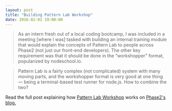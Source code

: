 ```yaml
---
layout: post
title: "Building Pattern Lab Workshop"
date: 2016-02-01 19:00:00
---
```


> As an intern fresh out of a local coding bootcamp, I was included in a meeting [where I was] tasked with building an internal training module that would explain the concepts of Pattern Lab to people across Phase2 (not just our front-end developers). The other key requirement was that it should be done in the “workshopper” format, popularized by nodeschool.io.


> Pattern Lab is a fairly complex (not complicated) system with many moving parts, and the workshopper format is very good at one thing — being a terminal-based test runner for node.js. How to combine the two?

Read the full post explaining how <a href='/projects/pattern-lab-workshopper.html'>Pattern Lab Workshop</a> works on <a href='https://www.phase2technology.com/blog/building-pattern-lab-workshop/'>Phase2's blog.</a>
